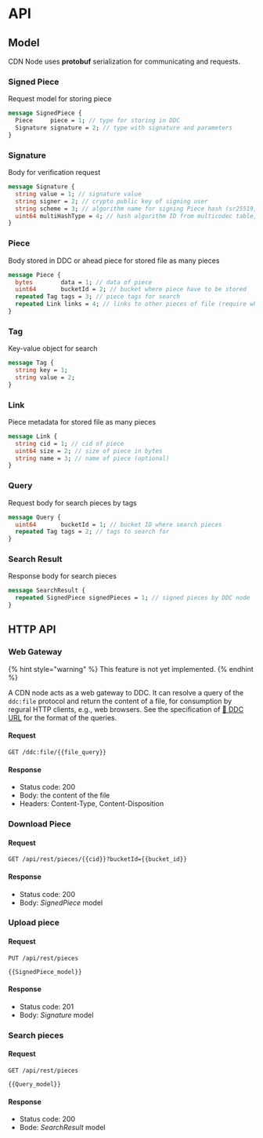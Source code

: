 # API

## Model

CDN Node uses **protobuf** serialization for communicating and requests.

### Signed Piece

Request model for storing piece

```protobuf
message SignedPiece {
  Piece     piece = 1; // type for storing in DDC 
  Signature signature = 2; // type with signature and parameters
}
```

### Signature

Body for verification request

```protobuf
message Signature {
  string value = 1; // signature value
  string signer = 2; // crypto public key of signing user
  string scheme = 3; // algorithm name for signing Piece hash (sr25519, secp256k1, ed25519)
  uint64 multiHashType = 4; // hash algorithm ID from multicodec table, where 0 is default (blake2b-256)
}
```

### Piece

Body stored in DDC or ahead piece for stored file as many pieces

```protobuf
message Piece {
  bytes        data = 1; // data of piece
  uint64       bucketId = 2; // bucket where piece have to be stored
  repeated Tag tags = 3; // piece tags for search
  repeated Link links = 4; // links to other pieces of file (require when we store files as many pieces)
}
```

### Tag

Key-value object for search

```protobuf
message Tag {
  string key = 1;
  string value = 2;
}
```

### Link

Piece metadata for stored file as many pieces

```protobuf
message Link {
  string cid = 1; // cid of piece
  uint64 size = 2; // size of piece in bytes
  string name = 3; // name of piece (optional)
}
```

### Query

Request body for search pieces by tags

```protobuf
message Query {
  uint64       bucketId = 1; // bucket ID where search pieces
  repeated Tag tags = 2; // tags to search for
}
```

### Search Result

Response body for search pieces

```protobuf
message SearchResult {
  repeated SignedPiece signedPieces = 1; // signed pieces by DDC node
}
```

## HTTP API

### Web Gateway

{% hint style="warning" %} This feature is not yet implemented. {% endhint %}

A CDN node acts as a web gateway to DDC. It can resolve a query of the `ddc:file` protocol and
return the content of a file, for consumption by regural HTTP clients, e.g., web browsers. See
the specification of [🔗 DDC URL](/ddc/specifications/ddc-url.md) for the format of the queries.

#### Request
```http
GET /ddc:file/{{file_query}}
```

#### Response
* Status code: 200
* Body: the content of the file
* Headers: Content-Type, Content-Disposition

### Download Piece

#### Request

```http
GET /api/rest/pieces/{{cid}}?bucketId={{bucket_id}}
```

#### Response

* Status code: 200
* Body: _SignedPiece_ model

### Upload piece

#### Request

```http
PUT /api/rest/pieces

{{SignedPiece_model}}
```

#### Response

* Status code: 201
* Body: _Signature_ model

### Search pieces

#### Request

```http
GET /api/rest/pieces

{{Query_model}}
```

#### Response

* Status code: 200
* Bode: _SearchResult_ model
